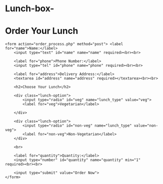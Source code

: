 # Lunch-box-
<!DOCTYPE html>
<html>

<head>
    <title>Order Your Lunch</title>
    <link rel="stylesheet" href="style.css">
</head>

<body>
    <h1>Order Your Lunch</h1>

    <form action="order_process.php" method="post"> <label for="name">Name:</label>
        <input type="text" id="name" name="name" required><br><br>

        <label for="phone">Phone Number:</label>
        <input type="tel" id="phone" name="phone" required><br><br>

        <label for="address">Delivery Address:</label>
        <textarea id="address" name="address" required></textarea><br><br>

        <h2>Choose Your Lunch</h2>

        <div class="lunch-option">
            <input type="radio" id="veg" name="lunch_type" value="veg">
            <label for="veg">Vegetarian</label>
            
        </div>

        <div class="lunch-option">
            <input type="radio" id="non-veg" name="lunch_type" value="non-veg">
            <label for="non-veg">Non-Vegetarian</label>
        </div>

        <br>

        <label for="quantity">Quantity:</label>
        <input type="number" id="quantity" name="quantity" min="1" required><br><br>

        <input type="submit" value="Order Now">
    </form>
</body>

</html>

